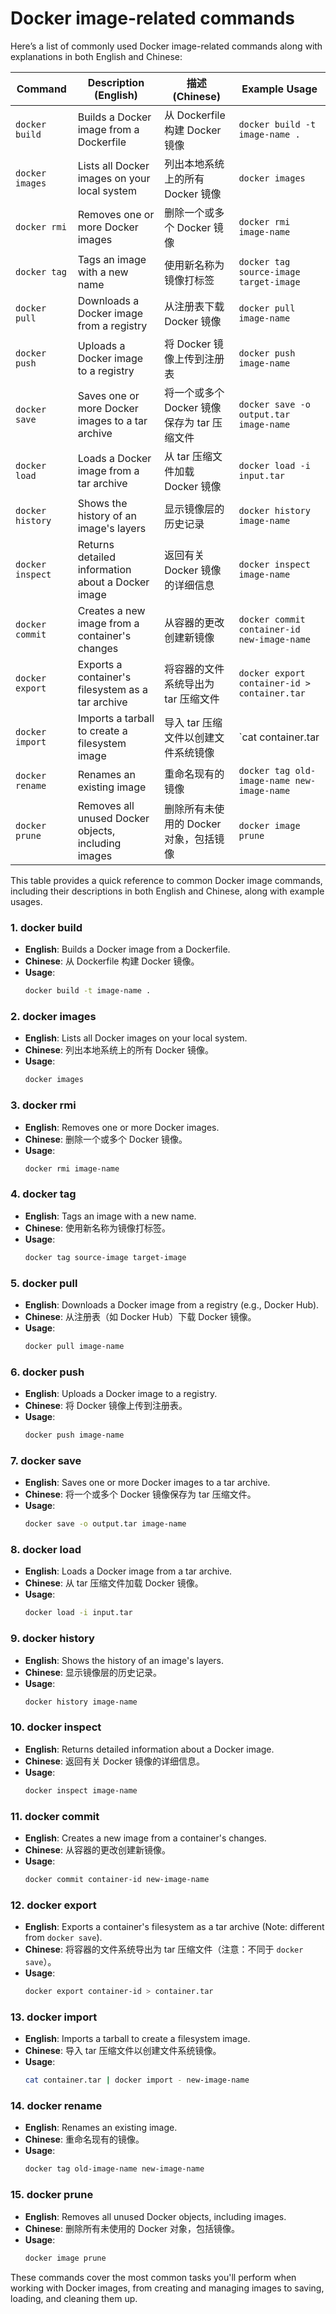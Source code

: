 # Docker image-related commands

Here’s a list of commonly used Docker image-related commands along with explanations in both English and Chinese:

| Command                | Description (English)                                         | 描述 (Chinese)                                               | Example Usage                                |
|------------------------|---------------------------------------------------------------|--------------------------------------------------------------|----------------------------------------------|
| `docker build`         | Builds a Docker image from a Dockerfile                       | 从 Dockerfile 构建 Docker 镜像                                | `docker build -t image-name .`               |
| `docker images`        | Lists all Docker images on your local system                  | 列出本地系统上的所有 Docker 镜像                             | `docker images`                              |
| `docker rmi`           | Removes one or more Docker images                             | 删除一个或多个 Docker 镜像                                    | `docker rmi image-name`                      |
| `docker tag`           | Tags an image with a new name                                 | 使用新名称为镜像打标签                                        | `docker tag source-image target-image`       |
| `docker pull`          | Downloads a Docker image from a registry                      | 从注册表下载 Docker 镜像                                      | `docker pull image-name`                     |
| `docker push`          | Uploads a Docker image to a registry                          | 将 Docker 镜像上传到注册表                                    | `docker push image-name`                     |
| `docker save`          | Saves one or more Docker images to a tar archive              | 将一个或多个 Docker 镜像保存为 tar 压缩文件                  | `docker save -o output.tar image-name`       |
| `docker load`          | Loads a Docker image from a tar archive                       | 从 tar 压缩文件加载 Docker 镜像                               | `docker load -i input.tar`                   |
| `docker history`       | Shows the history of an image's layers                        | 显示镜像层的历史记录                                          | `docker history image-name`                  |
| `docker inspect`       | Returns detailed information about a Docker image             | 返回有关 Docker 镜像的详细信息                                | `docker inspect image-name`                  |
| `docker commit`        | Creates a new image from a container's changes                | 从容器的更改创建新镜像                                        | `docker commit container-id new-image-name`  |
| `docker export`        | Exports a container's filesystem as a tar archive             | 将容器的文件系统导出为 tar 压缩文件                           | `docker export container-id > container.tar` |
| `docker import`        | Imports a tarball to create a filesystem image                | 导入 tar 压缩文件以创建文件系统镜像                           | `cat container.tar | docker import - new-image-name` |
| `docker rename`        | Renames an existing image                                     | 重命名现有的镜像                                              | `docker tag old-image-name new-image-name`   |
| `docker prune`         | Removes all unused Docker objects, including images           | 删除所有未使用的 Docker 对象，包括镜像                        | `docker image prune`                         |

This table provides a quick reference to common Docker image commands, including their descriptions in both English and Chinese, along with example usages.

### 1. **docker build**
- **English**: Builds a Docker image from a Dockerfile.
- **Chinese**: 从 Dockerfile 构建 Docker 镜像。
- **Usage**: 
  ```bash
  docker build -t image-name .
  ```

### 2. **docker images**
- **English**: Lists all Docker images on your local system.
- **Chinese**: 列出本地系统上的所有 Docker 镜像。
- **Usage**: 
  ```bash
  docker images
  ```

### 3. **docker rmi**
- **English**: Removes one or more Docker images.
- **Chinese**: 删除一个或多个 Docker 镜像。
- **Usage**: 
  ```bash
  docker rmi image-name
  ```

### 4. **docker tag**
- **English**: Tags an image with a new name.
- **Chinese**: 使用新名称为镜像打标签。
- **Usage**: 
  ```bash
  docker tag source-image target-image
  ```

### 5. **docker pull**
- **English**: Downloads a Docker image from a registry (e.g., Docker Hub).
- **Chinese**: 从注册表（如 Docker Hub）下载 Docker 镜像。
- **Usage**: 
  ```bash
  docker pull image-name
  ```

### 6. **docker push**
- **English**: Uploads a Docker image to a registry.
- **Chinese**: 将 Docker 镜像上传到注册表。
- **Usage**: 
  ```bash
  docker push image-name
  ```

### 7. **docker save**
- **English**: Saves one or more Docker images to a tar archive.
- **Chinese**: 将一个或多个 Docker 镜像保存为 tar 压缩文件。
- **Usage**: 
  ```bash
  docker save -o output.tar image-name
  ```

### 8. **docker load**
- **English**: Loads a Docker image from a tar archive.
- **Chinese**: 从 tar 压缩文件加载 Docker 镜像。
- **Usage**: 
  ```bash
  docker load -i input.tar
  ```

### 9. **docker history**
- **English**: Shows the history of an image's layers.
- **Chinese**: 显示镜像层的历史记录。
- **Usage**: 
  ```bash
  docker history image-name
  ```

### 10. **docker inspect**
- **English**: Returns detailed information about a Docker image.
- **Chinese**: 返回有关 Docker 镜像的详细信息。
- **Usage**: 
  ```bash
  docker inspect image-name
  ```

### 11. **docker commit**
- **English**: Creates a new image from a container's changes.
- **Chinese**: 从容器的更改创建新镜像。
- **Usage**: 
  ```bash
  docker commit container-id new-image-name
  ```

### 12. **docker export**
- **English**: Exports a container's filesystem as a tar archive (Note: different from `docker save`).
- **Chinese**: 将容器的文件系统导出为 tar 压缩文件（注意：不同于 `docker save`）。
- **Usage**: 
  ```bash
  docker export container-id > container.tar
  ```

### 13. **docker import**
- **English**: Imports a tarball to create a filesystem image.
- **Chinese**: 导入 tar 压缩文件以创建文件系统镜像。
- **Usage**: 
  ```bash
  cat container.tar | docker import - new-image-name
  ```

### 14. **docker rename**
- **English**: Renames an existing image.
- **Chinese**: 重命名现有的镜像。
- **Usage**: 
  ```bash
  docker tag old-image-name new-image-name
  ```

### 15. **docker prune**
- **English**: Removes all unused Docker objects, including images.
- **Chinese**: 删除所有未使用的 Docker 对象，包括镜像。
- **Usage**: 
  ```bash
  docker image prune
  ```

These commands cover the most common tasks you'll perform when working with Docker images, from creating and managing images to saving, loading, and cleaning them up.
